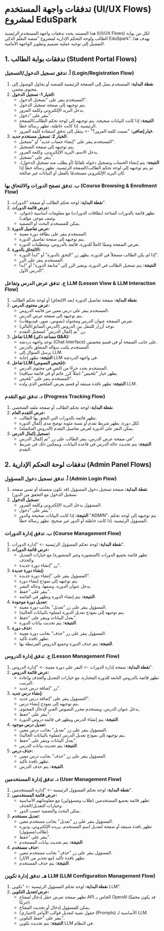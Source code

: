 # تدفقات واجهة المستخدم (UI/UX Flows) لمشروع EduSpark

هذا المستند يحدد تدفقات واجهة المستخدم الرئيسية (UI/UX Flows) لكل من بوابة الطالب ولوحة التحكم الإدارية لمشروع "منصة التعلّم الذكي EduSpark". يهدف هذا التفصيل إلى توجيه عملية تصميم وتطوير الواجهة الأمامية.

## 1. تدفقات بوابة الطالب (Student Portal Flows)

### أ. تدفق تسجيل الدخول/التسجيل (Login/Registration Flow)

1.  **نقطة البداية:** المستخدم يصل إلى الصفحة الرئيسية للمنصة أو يحاول الوصول إلى محتوى محمي.
2.  **الخيار 1: تسجيل الدخول:**
    *   المستخدم ينقر على "تسجيل الدخول".
    *   يتم توجيهه إلى صفحة تسجيل الدخول.
    *   يدخل البريد الإلكتروني وكلمة المرور.
    *   ينقر على "دخول".
    *   **النتيجة:** إذا كانت البيانات صحيحة، يتم توجيهه إلى لوحة تحكم الطالب/الصفحة الرئيسية. إذا كانت خاطئة، تظهر رسالة خطأ.
    *   **خيار إضافي:** "نسيت كلمة المرور؟" -> ينتقل إلى تدفق استعادة كلمة المرور.
3.  **الخيار 2: تسجيل مستخدم جديد:**
    *   المستخدم ينقر على "إنشاء حساب جديد" أو "تسجيل".
    *   يتم توجيهه إلى صفحة التسجيل.
    *   يدخل الاسم، البريد الإلكتروني، وكلمة المرور.
    *   ينقر على "تسجيل".
    *   **النتيجة:** يتم إنشاء الحساب وتسجيل دخوله تلقائيًا (أو يطلب منه تسجيل الدخول)، ثم يتم توجيهه إلى لوحة تحكم الطالب/الصفحة الرئيسية. تظهر رسالة خطأ إذا كان البريد الإلكتروني مستخدمًا بالفعل أو البيانات غير صالحة.

### ب. تدفق تصفح الدورات والالتحاق بها (Course Browsing & Enrollment Flow)

1.  **نقطة البداية:** لوحة تحكم الطالب أو صفحة "الدورات".
2.  **عرض قائمة الدورات:**
    *   تظهر قائمة بالدورات المتاحة (بطاقات الدورات) مع معلومات أساسية (عنوان، وصف موجز، مؤلف).
    *   يمكن للمستخدم البحث أو التصفية.
3.  **عرض تفاصيل الدورة:**
    *   المستخدم ينقر على بطاقة دورة معينة.
    *   يتم توجيهه إلى صفحة تفاصيل الدورة.
    *   تعرض الصفحة وصفًا كاملاً للدورة، قائمة بالدروس، ومتطلبات الدورة.
4.  **الالتحاق بالدورة:**
    *   إذا لم يكن الطالب مسجلاً في الدورة، يظهر زر "التحق بالدورة" أو "ابدأ الدورة".
    *   المستخدم ينقر على الزر.
    *   **النتيجة:** يتم تسجيل الطالب في الدورة، ويتغير الزر إلى "متابعة الدورة" أو "ابدأ الدرس الأول".

### ج. تدفق عرض الدرس وتفاعل LLM (Lesson View & LLM Interaction Flow)

1.  **نقطة البداية:** صفحة تفاصيل الدورة (بعد الالتحاق) أو لوحة تحكم الطالب.
2.  **عرض محتوى الدرس:**
    *   المستخدم ينقر على درس معين من قائمة الدروس.
    *   يتم توجيهه إلى صفحة عرض الدرس.
    *   تعرض الصفحة عنوان الدرس ومحتواه (نصوص، صور، فيديوهات).
    *   توجد أزرار للتنقل بين الدروس (الدرس السابق/التالي).
    *   زر "تم إكمال الدرس" لتسجيل التقدم.
3.  **تفاعل LLM (مساعد ذكي Q&A):**
    *   توجد واجهة دردشة (Chat Interface) على جانب الصفحة أو في قسم مخصص.
    *   المستخدم يكتب سؤاله المتعلق بالدرس.
    *   يرسل السؤال إلى LLM.
    *   **النتيجة:** تظهر إجابة LLM في واجهة الدردشة.
4.  **تفاعل LLM (تلخيص النصوص):**
    *   المستخدم يحدد جزءًا من النص في محتوى الدرس.
    *   يظهر خيار "تلخيص" (مثلاً كزر عائم أو في قائمة سياقية).
    *   المستخدم ينقر على "تلخيص".
    *   **النتيجة:** تظهر نافذة منبثقة أو قسم يعرض الملخص الذي ولده LLM.

### د. تدفق تتبع التقدم (Progress Tracking Flow)

1.  **نقطة البداية:** لوحة تحكم الطالب أو صفحة ملفه الشخصي.
2.  **عرض التقدم العام:**
    *   تظهر قائمة بالدورات التي التحق بها الطالب.
    *   لكل دورة، يظهر شريط تقدم أو نسبة مئوية توضح مدى إكمال الدورة.
    *   يمكن النقر على الدورة لعرض تفاصيل التقدم (الدروس المكتملة).
3.  **تسجيل إكمال الدرس:**
    *   في صفحة عرض الدرس، ينقر الطالب على زر "تم إكمال الدرس".
    *   **النتيجة:** يتم تحديث حالة الدرس في قاعدة البيانات، وينعكس ذلك في شريط التقدم.

## 2. تدفقات لوحة التحكم الإدارية (Admin Panel Flows)

### أ. تدفق تسجيل دخول المسؤول (Admin Login Flow)

1.  **نقطة البداية:** صفحة تسجيل دخول المسؤول (قد تكون منفصلة أو نفس صفحة تسجيل الدخول مع التحقق من الدور).
2.  **تسجيل الدخول:**
    *   المسؤول يدخل البريد الإلكتروني وكلمة المرور.
    *   ينقر على "دخول".
    *   **النتيجة:** إذا كانت البيانات صحيحة والدور "ADMIN"، يتم توجيهه إلى لوحة تحكم المسؤول الرئيسية. إذا كانت خاطئة أو الدور غير صحيح، تظهر رسالة خطأ.

### ب. تدفق إدارة الدورات (Course Management Flow)

1.  **نقطة البداية:** لوحة تحكم المسؤول الرئيسية -> "إدارة الدورات".
2.  **عرض قائمة الدورات:**
    *   تظهر قائمة بجميع الدورات (المنشورة وغير المنشورة) مع خيارات التعديل والحذف.
    *   زر "إنشاء دورة جديدة".
3.  **إنشاء دورة جديدة:**
    *   المسؤول ينقر على "إنشاء دورة جديدة".
    *   يتم توجيهه إلى نموذج إنشاء دورة.
    *   يدخل عنوان الدورة، وصفها، وحالة النشر.
    *   ينقر على "حفظ".
    *   **النتيجة:** يتم إنشاء الدورة وتظهر في القائمة.
4.  **تعديل دورة موجودة:**
    *   المسؤول ينقر على زر "تعديل" بجانب دورة معينة.
    *   يتم توجيهه إلى نموذج تعديل الدورة (مملوء بالبيانات الحالية).
    *   يعدل البيانات وينقر على "حفظ".
    *   **النتيجة:** يتم تحديث بيانات الدورة.
5.  **حذف دورة:**
    *   المسؤول ينقر على زر "حذف" بجانب دورة معينة.
    *   تظهر نافذة تأكيد.
    *   **النتيجة:** يتم حذف الدورة وجميع الدروس المرتبطة بها.

### ج. تدفق إدارة الدروس (Lesson Management Flow)

1.  **نقطة البداية:** صفحة إدارة الدورات -> النقر على دورة معينة -> "إدارة الدروس".
2.  **عرض قائمة الدروس:**
    *   تظهر قائمة بالدروس التابعة للدورة المختارة، مع خيارات التعديل والحذف وإعادة الترتيب.
    *   زر "إضافة درس جديد".
3.  **إنشاء درس جديد:**
    *   المسؤول ينقر على "إضافة درس جديد".
    *   يتم توجيهه إلى نموذج إنشاء درس.
    *   يدخل عنوان الدرس، ويستخدم محرر النصوص الغني لإدخال المحتوى.
    *   ينقر على "حفظ".
    *   **النتيجة:** يتم إنشاء الدرس ويظهر في قائمة دروس الدورة.
4.  **تعديل درس موجود:**
    *   المسؤول ينقر على زر "تعديل" بجانب درس معين.
    *   يتم توجيهه إلى نموذج تعديل الدرس (مملوء بالبيانات الحالية).
    *   يعدل البيانات وينقر على "حفظ".
    *   **النتيجة:** يتم تحديث بيانات الدرس.
5.  **حذف درس:**
    *   المسؤول ينقر على زر "حذف" بجانب درس معين.
    *   تظهر نافذة تأكيد.
    *   **النتيجة:** يتم حذف الدرس.

### د. تدفق إدارة المستخدمين (User Management Flow)

1.  **نقطة البداية:** لوحة تحكم المسؤول الرئيسية -> "إدارة المستخدمين".
2.  **عرض قائمة المستخدمين:**
    *   تظهر قائمة بجميع المستخدمين (طلاب ومسؤولين) مع معلوماتهم الأساسية وخيارات التعديل/الحذف.
    *   يمكن البحث والتصفية حسب الدور.
3.  **تعديل مستخدم:**
    *   المسؤول ينقر على زر "تعديل" بجانب مستخدم معين.
    *   تظهر نافذة منبثقة أو صفحة لتعديل اسم المستخدم، بريده الإلكتروني، ودوره (طالب/مسؤول).
    *   ينقر على "حفظ".
    *   **النتيجة:** يتم تحديث بيانات المستخدم.
4.  **حذف مستخدم:**
    *   المسؤول ينقر على زر "حذف" بجانب مستخدم معين.
    *   تظهر نافذة تأكيد (مع تحذير من الآثار).
    *   **النتيجة:** يتم حذف المستخدم.

### هـ. تدفق إدارة تكوين LLM (LLM Configuration Management Flow)

1.  **نقطة البداية:** لوحة تحكم المسؤول الرئيسية -> "تكوين LLM".
2.  **عرض/تعديل التكوين:**
    *   تظهر صفحة تعرض حقل إدخال لمفتاح API الخاص بـ OpenAI (قد يكون مخفيًا جزئيًا).
    *   يمكن للمسؤول إدخال أو تحديث المفتاح.
    *   (اختياري) حقول نصية لتعديل قوالب الأوامر (Prompts) الأساسية لـ LLM.
    *   ينقر على "حفظ التكوين".
    *   **النتيجة:** يتم تحديث تكوين LLM في النظام.